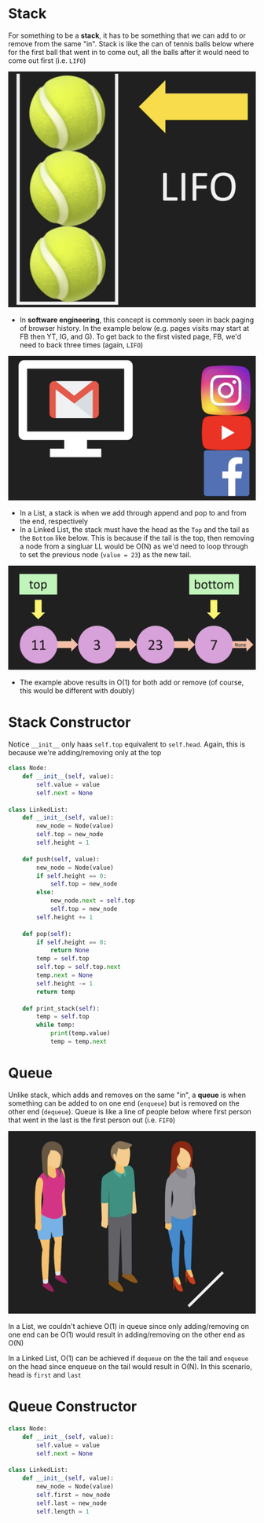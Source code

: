 # Stack

For something to be a **stack**, it has to be something that we can add to or remove from the same "in". Stack is like the can of tennis balls below where for the first ball that went in to come out, all the balls after it would need to come out first (i.e. `LIFO`)

![Stack with Tennis Can](./stack_tennis_Can.png)

- In **software engineering**, this concept is commonly seen in back paging of browser history. In the example below (e.g. pages visits may start at FB then YT, IG, and G). To get back to the first visted page, FB, we'd need to back three times (again, `LIFO`)

![Stack in the borwser](./stack_in_browser.png)

- In a List, a stack is when we add through append and pop to and from the end, respectively
- In a Linked List, the stack must have the head as the `Top` and the tail as the `Bottom` like below. This is because if the tail is the top, then removing a node from a singluar LL would be O(N) as we'd need to loop through to set the previous node (`value = 23`) as the new tail.

![Stack in singular Linked List](./stack_linked_list.png)

- The example above results in O(1) for both add or remove (of course, this would be different with doubly)

# Stack Constructor

Notice `__init__` only haas `self.top` equivalent to `self.head`. Again, this is because we're adding/removing only at the top

```python
class Node:
    def __init__(self, value):
        self.value = value
        self.next = None

class LinkedList:
    def __init__(self, value):
        new_node = Node(value)
        self.top = new_node
        self.height = 1

    def push(self, value):
        new_node = Node(value)
        if self.height == 0:
            self.top = new_node
        else:
            new_node.next = self.top
            self.top = new_node
        self.height += 1

    def pop(self):
        if self.height == 0:
            return None
        temp = self.top
        self.top = self.top.next
        temp.next = None
        self.height -= 1
        return temp

    def print_stack(self):
        temp = self.top
        while temp:
            print(temp.value)
            temp = temp.next
```

# Queue

Unlike stack, which adds and removes on the same "in", a **queue** is when something can be added to on one end (`enqueue`) but is removed on the other end (`dequeue`). Queue is like a line of people below where first person that went in the last is the first person out (i.e. `FIFO`)

![Queue with a line](./queue_fifo.png)

In a List, we couldn't achieve O(1) in queue since only adding/removing on one end can be O(1) would result in adding/removing on the other end as O(N)

In a Linked List, O(1) can be achieved if `dequeue` on the the tail and `enqueue` on the head since enqueue on the tail would result in O(N). In this scenario, head is `first` and `last`

# Queue Constructor

```python
class Node:
    def __init__(self, value):
        self.value = value
        self.next = None

class LinkedList:
    def __init__(self, value):
        new_node = Node(value)
        self.first = new_node
        self.last = new_node
        self.length = 1
```
